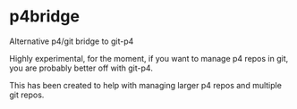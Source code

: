 p4bridge
========

Alternative p4/git bridge to git-p4

Highly experimental, for the moment, if you want to manage p4 repos in git, you are probably better off with git-p4.

This has been created to help with managing larger p4 repos and multiple git repos. 
